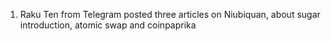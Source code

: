 1. Raku Ten from Telegram posted three articles on Niubiquan, about sugar introduction, atomic swap and coinpaprika

